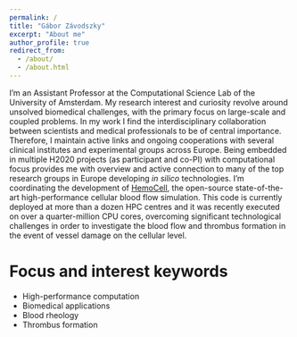 ```yaml
---
permalink: /
title: "Gábor Závodszky"
excerpt: "About me"
author_profile: true
redirect_from: 
  - /about/
  - /about.html
---
```


I’m an Assistant Professor at the Computational Science Lab of the University of Amsterdam. My research interest and curiosity revolve around unsolved biomedical challenges, with the primary focus on large-scale and coupled problems. In my work I find the interdisciplinary collaboration between scientists and medical professionals to be of central importance. Therefore, I maintain active links and ongoing cooperations with several clinical institutes and experimental groups across Europe. Being embedded in multiple H2020 projects (as participant and co-PI) with computational focus provides me with overview and active connection to many of the top research groups in Europe developing _in silico_ technologies. 
I’m coordinating the development of [HemoCell](https://www.hemocell.eu), the open-source state-of-the-art high-performance cellular blood flow simulation. This code is currently deployed at more than a dozen HPC centres and it was recently executed on over a quarter-million CPU cores, overcoming significant technological challenges in order to investigate the blood flow and thrombus formation in the event of vessel damage on the cellular level. 

Focus and interest keywords
============================
- High-performance computation
- Biomedical applications
- Blood rheology
- Thrombus formation


